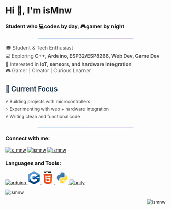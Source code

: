 <h1>Hi 👋, I'm isMnw</h1>
<h3>Student who 💻codes by day, 🎮gamer by night</h3>
<hr style="border: none; height: 1px; background: linear-gradient(to right, #3498db, #9b59b6); width: 60%; margin: 20px auto; border-radius: 1px;">
 <p style="font-size: 1.1em; color: #555;">
    🎓 Student & Tech Enthusiast <br>
    💻 Exploring <b>C++, Arduino, ESP32/ESP8266, Web Dev, Game Dev</b> <br>
    📡 Interested in <b>IoT, sensors, and hardware integration</b> <br>
    🎮 Gamer | Creator | Curious Learner
  </p>
<h2 style="color: #2c3e50;">🌱 Current Focus</h2>
  <ul style="list-style: none; padding: 0; font-size: 1em; color: #444;">
    <li>⚡ Building projects with microcontrollers</li>
    <li>⚡ Experimenting with web + hardware integration</li>
    <li>⚡ Writing clean and functional code</li>
  </ul>
<hr style="border: none; height: 1px; background: linear-gradient(to right, #3498db, #9b59b6); width: 60%; margin: 20px auto; border-radius: 1px;">
<h3 align="left">Connect with me:</h3>
<p align="left">
<a href="https://instagram.com/is_mnw" target="blank"><img align="center" src="https://raw.githubusercontent.com/rahuldkjain/github-profile-readme-generator/master/src/images/icons/Social/instagram.svg" alt="is_mnw" height="30" width="40" /></a>
<a href="https://www.youtube.com/c/ismnw" target="blank"><img align="center" src="https://raw.githubusercontent.com/rahuldkjain/github-profile-readme-generator/master/src/images/icons/Social/youtube.svg" alt="ismnw" height="30" width="40" /></a>
<a href="https://discord.gg/ismnw" target="blank"><img align="center" src="https://raw.githubusercontent.com/rahuldkjain/github-profile-readme-generator/master/src/images/icons/Social/discord.svg" alt="ismnw" height="30" width="40" /></a>
</p>

<h3 align="left">Languages and Tools:</h3>
<p align="left"> <a href="https://www.arduino.cc/" target="_blank" rel="noreferrer"> <img src="https://cdn.worldvectorlogo.com/logos/arduino-1.svg" alt="arduino" width="40" height="40"/> </a> <a href="https://www.w3schools.com/cpp/" target="_blank" rel="noreferrer"> <img src="https://raw.githubusercontent.com/devicons/devicon/master/icons/cplusplus/cplusplus-original.svg" alt="cplusplus" width="40" height="40"/> </a> <a href="https://www.w3.org/html/" target="_blank" rel="noreferrer"> <img src="https://raw.githubusercontent.com/devicons/devicon/master/icons/html5/html5-original-wordmark.svg" alt="html5" width="40" height="40"/> </a> <a href="https://www.python.org" target="_blank" rel="noreferrer"> <img src="https://raw.githubusercontent.com/devicons/devicon/master/icons/python/python-original.svg" alt="python" width="40" height="40"/> </a> <a href="https://unity.com/" target="_blank" rel="noreferrer"> <img src="https://www.vectorlogo.zone/logos/unity3d/unity3d-icon.svg" alt="unity" width="40" height="40"/> </a> </p>

<p>&nbsp;<img align="left" src="https://github-readme-stats.vercel.app/api?username=ismnw&show_icons=true&locale=en" alt="ismnw" /></p><p><img align="right" src="https://github-readme-streak-stats.herokuapp.com/?user=ismnw&" alt="ismnw" /></p>


